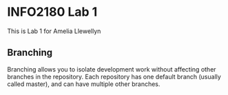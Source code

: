 # INFO2180 Lab 1
This is Lab 1 for Amelia Llewellyn

## Branching
Branching allows you to isolate development work without affecting other branches in the repository. Each repository has one default branch (usually called master), and can have multiple other branches.